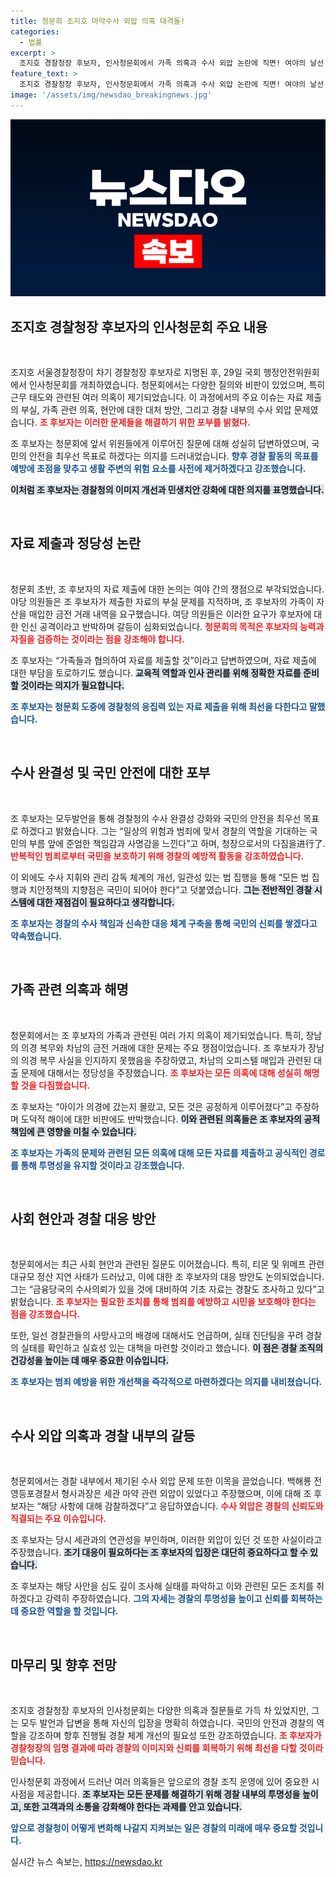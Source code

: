 ```yaml
---
title: 청문회 조지호 마약수사 외압 의혹 대격돌!
categories:
  - 법률
excerpt: >
  조지호 경찰청장 후보자, 인사청문회에서 가족 의혹과 수사 외압 논란에 직면! 여야의 날선 질의 속에서도 민생치안 다짐으로 사태 돌파를 시도하는 그의 운명은? 클릭 필수!
feature_text: >
  조지호 경찰청장 후보자, 인사청문회에서 가족 의혹과 수사 외압 논란에 직면! 여야의 날선 질의 속에서도 민생치안 다짐으로 사태 돌파를 시도하는 그의 운명은? 클릭 필수!
image: '/assets/img/newsdao_breakingnews.jpg'
---
```


<p><img src="/assets/img/newsdao_breakingnews.jpg" alt="bookingtag 속보" /></p>

<h2 data-ke-size="size26">조지호 경찰청장 후보자의 인사청문회 주요 내용</h2>

<p data-ke-size="size16">&nbsp;</p>

<p>조지호 서울경찰청장이 차기 경찰청장 후보자로 지명된 후, 29일 국회 행정안전위원회에서 인사청문회를 개최하였습니다. 청문회에서는 다양한 질의와 비판이 있었으며, 특히 근무 태도와 관련된 여러 의혹이 제기되었습니다. 이 과정에서의 주요 이슈는 자료 제출의 부실, 가족 관련 의혹, 현안에 대한 대처 방안, 그리고 경찰 내부의 수사 외압 문제였습니다. <b><span style="color: #ee2323;">조 후보자는 이러한 문제들을 해결하기 위한 포부를 밝혔다.</span></b></p>

<p>조 후보자는 청문회에 앞서 위원들에게 이루어진 질문에 대해 성실히 답변하였으며, 국민의 안전을 최우선 목표로 하겠다는 의지를 드러내었습니다. <b><span style="color: #1a5490;">향후 경찰 활동의 목표를 예방에 초점을 맞추고 생활 주변의 위험 요소를 사전에 제거하겠다고 강조했습니다.</span></b></p>

<p><b><span style="background-color: #21538527;">이처럼 조 후보자는 경찰청의 이미지 개선과 민생치안 강화에 대한 의지를 표명했습니다.</span></b></p>

<p data-ke-size="size16">&nbsp;</p>

<h2 data-ke-size="size26">자료 제출과 정당성 논란</h2>

<p data-ke-size="size16">&nbsp;</p>

<p>청문회 초반, 조 후보자의 자료 제출에 대한 논의는 여야 간의 쟁점으로 부각되었습니다. 야당 의원들은 조 후보자가 제출한 자료의 부실 문제를 지적하며, 조 후보자의 가족이 자산을 매입한 금전 거래 내역을 요구했습니다. 여당 의원들은 이러한 요구가 후보자에 대한 인신 공격이라고 반박하며 갈등이 심화되었습니다. <b><span style="color: #ee2323;">청문회의 목적은 후보자의 능력과 자질을 검증하는 것이라는 점을 강조해야 합니다.</span></b></p>

<p>조 후보자는 “가족들과 협의하여 자료를 제출할 것”이라고 답변하였으며, 자료 제출에 대한 부담을 토로하기도 했습니다. <b><span style="background-color: #21538527;">교육적 역할과 인사 관리를 위해 정확한 자료를 준비할 것이라는 의지가 필요합니다.</span></b></p>

<p><b><span style="color: #1a5490;">조 후보자는 청문회 도중에 경찰청의 응집력 있는 자료 제출을 위해 최선을 다한다고 말했습니다.</span></b></p>

<p data-ke-size="size16">&nbsp;</p>

<h2 data-ke-size="size26">수사 완결성 및 국민 안전에 대한 포부</h2>

<p data-ke-size="size16">&nbsp;</p>

<p>조 후보자는 모두발언을 통해 경찰청의 수사 완결성 강화와 국민의 안전을 최우선 목표로 하겠다고 밝혔습니다. 그는 “일상의 위험과 범죄에 맞서 경찰의 역할을 기대하는 국민의 부름 앞에 준엄한 책임감과 사명감을 느낀다”고 하며, 청장으로서의 다짐을进行了. <b><span style="color: #ee2323;">반복적인 범죄로부터 국민을 보호하기 위해 경찰의 예방적 활동을 강조하였습니다.</span></b></p>

<p>이 외에도 수사 지휘와 관리 감독 체계의 개선, 일관성 있는 법 집행을 통해 “모든 법 집행과 치안정책의 지향점은 국민이 되어야 한다”고 덧붙였습니다. <b><span style="background-color: #21538527;">그는 전반적인 경찰 시스템에 대한 재점검이 필요하다고 생각합니다.</span></b></p>

<p><b><span style="color: #1a5490;">조 후보자는 경찰의 수사 책임과 신속한 대응 체계 구축을 통해 국민의 신뢰를 쌓겠다고 약속했습니다.</span></b></p>

<p data-ke-size="size16">&nbsp;</p>

<h2 data-ke-size="size26">가족 관련 의혹과 해명</h2>

<p data-ke-size="size16">&nbsp;</p>

<p>청문회에서는 조 후보자의 가족과 관련된 여러 가지 의혹이 제기되었습니다. 특히, 장남의 의경 복무와 차남의 금전 거래에 대한 문제는 주요 쟁점이었습니다. 조 후보자가 장남의 의경 복무 사실을 인지하지 못했음을 주장하였고, 차남의 오피스텔 매입과 관련된 대출 문제에 대해서는 정당성을 주장했습니다. <b><span style="color: #ee2323;">조 후보자는 모든 의혹에 대해 성실히 해명할 것을 다짐했습니다.</span></b></p>

<p>조 후보자는 “아이가 의경에 갔는지 몰랐고, 모든 것은 공정하게 이루어졌다”고 주장하며 도덕적 해이에 대한 비판에도 반박했습니다. <b><span style="background-color: #21538527;">이와 관련된 의혹들은 조 후보자의 공적 책임에 큰 영향을 미칠 수 있습니다.</span></b></p>

<p><b><span style="color: #1a5490;">조 후보자는 가족의 문제와 관련된 모든 의혹에 대해 모든 자료를 제출하고 공식적인 경로를 통해 투명성을 유지할 것이라고 강조했습니다.</span></b></p>

<p data-ke-size="size16">&nbsp;</p>

<h2 data-ke-size="size26">사회 현안과 경찰 대응 방안</h2>

<p data-ke-size="size16">&nbsp;</p>

<p>청문회에서는 최근 사회 현안과 관련된 질문도 이어졌습니다. 특히, 티몬 및 위메프 관련 대규모 정산 지연 사태가 드러났고, 이에 대한 조 후보자의 대응 방안도 논의되었습니다. 그는 “금융당국의 수사의뢰가 있을 것에 대비하여 기초 자료는 경찰도 조사하고 있다”고 밝혔습니다. <b><span style="color: #ee2323;">조 후보자는 필요한 조치를 통해 범죄를 예방하고 시민을 보호해야 한다는 점을 강조했습니다.</span></b></p>

<p>또한, 일선 경찰관들의 사망사고의 배경에 대해서도 언급하며, 실태 진단팀을 꾸려 경찰의 실태를 확인하고 실효성 있는 대책을 마련할 것이라고 했습니다. <b><span style="background-color: #21538527;">이 점은 경찰 조직의 건강성을 높이는 데 매우 중요한 이슈입니다.</span></b></p>

<p><b><span style="color: #1a5490;">조 후보자는 범죄 예방을 위한 개선책을 즉각적으로 마련하겠다는 의지를 내비쳤습니다.</span></b></p>

<p data-ke-size="size16">&nbsp;</p>

<h2 data-ke-size="size26">수사 외압 의혹과 경찰 내부의 갈등</h2>

<p data-ke-size="size16">&nbsp;</p>

<p>청문회에서는 경찰 내부에서 제기된 수사 외압 문제 또한 이목을 끌었습니다. 백해룡 전 영등포경찰서 형사과장은 세관 마약 관련 외압이 있었다고 주장했으며, 이에 대해 조 후보자는 “해당 사항에 대해 감찰하겠다”고 응답하였습니다. <b><span style="color: #ee2323;">수사 외압은 경찰의 신뢰도와 직결되는 주요 이슈입니다.</span></b></p>

<p>조 후보자는 당시 세관과의 연관성을 부인하며, 이러한 외압이 있던 것 또한 사실이라고 주장했습니다. <b><span style="background-color: #21538527;">조기 대응이 필요하다는 조 후보자의 입장은 대단히 중요하다고 할 수 있습니다.</span></b></p>

<p>조 후보자는 해당 사안을 심도 깊이 조사해 실태를 파악하고 이와 관련된 모든 조치를 취하겠다고 강력히 주장하였습니다. <b><span style="color: #1a5490;">그의 자세는 경찰의 투명성을 높이고 신뢰를 회복하는 데 중요한 역할을 할 것입니다.</span></b></p>

<p data-ke-size="size16">&nbsp;</p>

<h2 data-ke-size="size26">마무리 및 향후 전망</h2>

<p data-ke-size="size16">&nbsp;</p>

<p>조지호 경찰청장 후보자의 인사청문회는 다양한 의혹과 질문들로 가득 차 있었지만, 그는 모두 발언과 답변을 통해 자신의 입장을 명확히 하였습니다. 국민의 안전과 경찰의 역할을 강조하며 향후 진행될 경찰 체계 개선의 필요성 또한 강조하였습니다. <b><span style="color: #ee2323;">조 후보자가 경찰청장의 임명 결과에 따라 경찰의 이미지와 신뢰를 회복하기 위해 최선을 다할 것이라 믿습니다.</span></b></p>

<p>인사청문회 과정에서 드러난 여러 의혹들은 앞으로의 경찰 조직 운영에 있어 중요한 시사점을 제공합니다. <b><span style="background-color: #21538527;">조 후보자는 모든 문제를 해결하기 위해 경찰 내부의 투명성을 높이고, 또한 고객과의 소통을 강화해야 한다는 과제를 안고 있습니다.</span></b></p>

<p><b><span style="color: #1a5490;">앞으로 경찰청이 어떻게 변화해 나갈지 지켜보는 일은 경찰의 미래에 매우 중요할 것입니다.</span></b></p>
실시간 뉴스 속보는, <a href="https://newsdao.kr" rel="dofollow">https://newsdao.kr</a>


